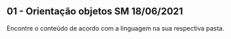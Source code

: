 ## 01 - Orientação objetos SM 18/06/2021

Encontre o conteúdo de acordo com a linguagem na sua respectiva pasta.
